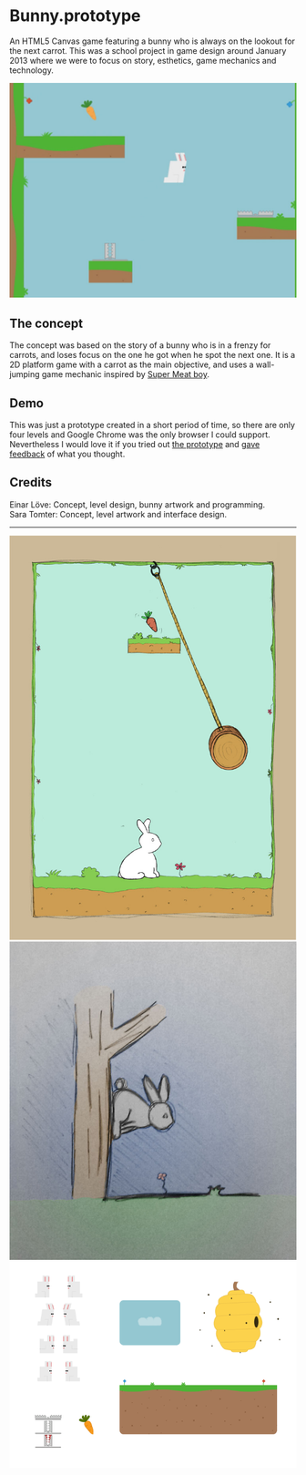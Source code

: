 # Bunny.prototype
An HTML5 Canvas game featuring a bunny who is always on the lookout for the next carrot.
This was a school project in game design around January 2013 where we were to focus on story, esthetics, game mechanics and technology.

![Level concept](http://github.com/einarlove/Bunny.prototype/raw/master/readme-files/still-frame.jpg?raw=true)


## The concept
The concept was based on the story of a bunny who is in a frenzy for carrots, and loses focus on the one he got when he spot the next one. It is a 2D platform game with a carrot as the main objective, and uses a wall-jumping game mechanic inspired by [Super Meat boy](http://supermeatboy.com/).

## Demo
This was just a prototype created in a short period of time, so there are only four levels and Google Chrome was the only browser I could support. Nevertheless I would love it if you tried out [the prototype](http://einarlove.com/view/bunny/) and [gave feedback](http://twitter.com/einarlove) of what you thought.

## Credits
Einar Löve: Concept, level design, bunny artwork and programming.  
Sara Tomter: Concept, level artwork and interface design.

---

![Level concept](http://github.com/einarlove/Bunny.prototype/raw/master/readme-files/concept-level.jpg?raw=true)
![Wall jumping sketch](http://github.com/einarlove/Bunny.prototype/raw/master/readme-files/walljumping-rabbit-sketch.jpg?raw=true)
![Assets files](http://github.com/einarlove/Bunny.prototype/raw/master/readme-files/assets.png?raw=true)